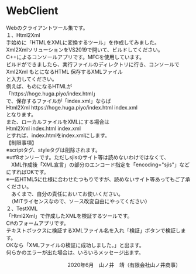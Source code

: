 # WebClient  
Webのクライアントツール集です。  
１、Html2Xml  
手始めに「HTMLをXMLに変換するツール」を作成してみました。  
Xml2XmlソリューションをVS2019で開いて、ビルドしてください。  
C++によるコンソールアプリです。MFCを使用しています。  
ビルドができましたら、実行ファイルのディレクトリに行き、コンソールで  
Xml2Xml もとになるHTML 保存するXMLファイル  
と入力してください。  
例えば、ものになるHTMLが  
「https&#58;//hoge.huga.piyo/index.html」  
で、保存するファイルが「index.xml」ならば  
Html2Xml https&#58;//hoge.huga.piyo/index.html index.xml  
となります。  
また、ローカルファイルをXMLにする場合は  
Html2Xml index.html index.xml  
とすれば、index.htmlをindex.xmlにします。  
【制限事項】  
※scriptタグ、styleタグは削除されます。  
※utf8オンリーです。ただしsjisのサイト等は読めないわけではなくて、  
　XML作成後「XML宣言」の部分のエンコード指定を「encoding="sjis"」などにすればOKです。  
※一応HTML5に仕様に合わせたつもりですが、読めないサイト等あってもご了承ください。  
　あくまで、自分の責任においてお使いください。  
　（MITライセンスなので、ソース改変自由にやってください）  
２、TestXML  
「Html2Xml」で作成したXMLを検証するツールです。  
C#のフォームアプリです。  
テキストボックスに検証するXMLファイル名を入れ「検証」ボタンで検証します。  
OKなら「XMLファイルの検証に成功しました。」と出ます。  
何らかのエラーが出た場合は、いろいろメッセージ出ます。  
  
　　　　　　　　　　　　2020年6月　山ノ井　靖（有限会社山ノ井商事）  

